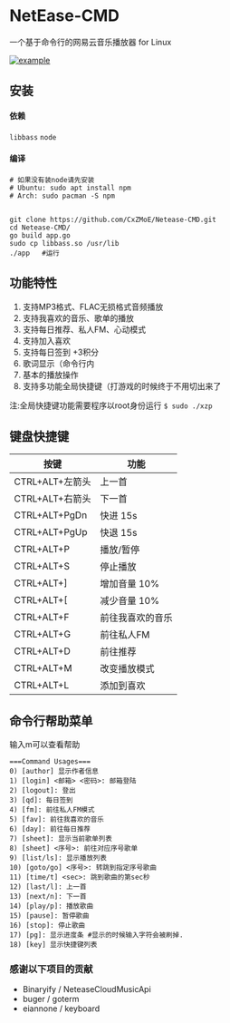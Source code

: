 # NetEase-CMD
一个基于命令行的网易云音乐播放器 for Linux

[![example](https://github.com/CxZMoE/NetEase-CMD/raw/master/image/example.gif)](https://github.com/CxZMoE/NetEase-CMD)

## 安装
#### 依赖
`libbass`
`node`

#### 编译
```shell script
# 如果没有装node请先安装
# Ubuntu: sudo apt install npm
# Arch: sudo pacman -S npm


git clone https://github.com/CxZMoE/Netease-CMD.git
cd Netease-CMD/
go build app.go
sudo cp libbass.so /usr/lib
./app   #运行
```

## 功能特性
1. 支持MP3格式、FLAC无损格式音频播放
1. 支持我喜欢的音乐、歌单的播放
1. 支持每日推荐、私人FM、心动模式
1. 支持加入喜欢
1. 支持每日签到 +3积分
1. 歌词显示（命令行内
1. 基本的播放操作
1. 支持多功能全局快捷键（打游戏的时候终于不用切出来了

注:全局快捷键功能需要程序以root身份运行 `$ sudo ./xzp`

## 键盘快捷键		
| 按键   | 功能          |
| ----- | --------------- | 
| CTRL+ALT+左箭头| 上一首|
| CTRL+ALT+右箭头     | 下一首 | 
| CTRL+ALT+PgDn| 快进 15s|
| CTRL+ALT+PgUp|快退 15s|
| CTRL+ALT+P| 播放/暂停|
| CTRL+ALT+S| 停止播放|
| CTRL+ALT+]| 增加音量 10%|
| CTRL+ALT+[| 减少音量 10%|
| CTRL+ALT+F| 前往我喜欢的音乐|
| CTRL+ALT+G| 前往私人FM|
| CTRL+ALT+D| 前往推荐|
| CTRL+ALT+M| 改变播放模式|
| CTRL+ALT+L| 添加到喜欢|

## 命令行帮助菜单
输入m可以查看帮助

```shell script
===Command Usages===
0) [author] 显示作者信息
1) [login] <邮箱> <密码>: 邮箱登陆
2) [logout]: 登出
3) [qd]: 每日签到
4) [fm]: 前往私人FM模式
5) [fav]: 前往我喜欢的音乐
6) [day]: 前往每日推荐
7) [sheet]: 显示当前歌单列表
8) [sheet] <序号>: 前往对应序号歌单
9) [list/ls]: 显示播放列表
10) [goto/go] <序号>: 转跳到指定序号歌曲
11) [time/t] <sec>: 跳到歌曲的第sec秒
12) [last/l]: 上一首
13) [next/n]: 下一首
14) [play/p]: 播放歌曲
15) [pause]: 暂停歌曲
16) [stop]: 停止歌曲
17) [pg]: 显示进度条 #显示的时候输入字符会被刷掉.
18) [key] 显示快捷键列表
```

### 感谢以下项目的贡献
* Binaryify / NeteaseCloudMusicApi 
* buger / goterm 
* eiannone / keyboard 